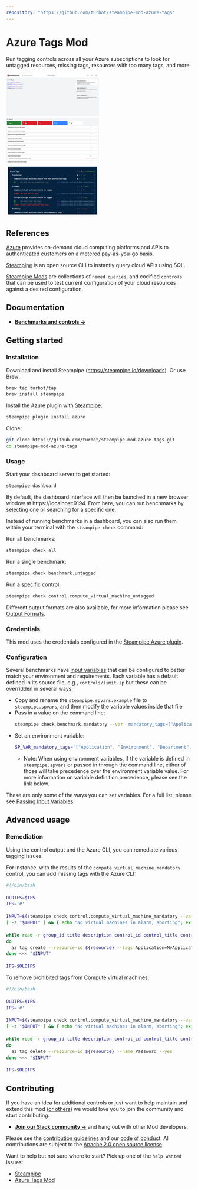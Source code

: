 ```yaml
---
repository: "https://github.com/turbot/steampipe-mod-azure-tags"
---
```


# Azure Tags Mod

Run tagging controls across all your Azure subscriptions to look for untagged resources, missing tags, resources with too many tags, and more.

<img src="https://raw.githubusercontent.com/turbot/steampipe-mod-azure-tags/add-benchmark-screenshots/docs/azure_tags_dashboard.png" width="50%" type="thumbnail"/>
<img src="https://raw.githubusercontent.com/turbot/steampipe-mod-azure-tags/add-benchmark-screenshots/docs/azure_tags_untagged_dashboard.png" width="50%" type="thumbnail"/>
<img src="https://raw.githubusercontent.com/turbot/steampipe-mod-azure-tags/main/docs/azure_tags_mod_terminal.png" width="50%" type="thumbnail"/>

## References

[Azure](https://azure.microsoft.com) provides on-demand cloud computing platforms and APIs to authenticated customers on a metered pay-as-you-go basis.

[Steampipe](https://steampipe.io) is an open source CLI to instantly query cloud APIs using SQL.

[Steampipe Mods](https://steampipe.io/docs/reference/mod-resources#mod) are collections of `named queries`, and codified `controls` that can be used to test current configuration of your cloud resources against a desired configuration.

## Documentation

- **[Benchmarks and controls →](https://hub.steampipe.io/mods/turbot/azure_tags/controls)**

## Getting started

### Installation

Download and install Steampipe (https://steampipe.io/downloads). Or use Brew:

```sh
brew tap turbot/tap
brew install steampipe
```

Install the Azure plugin with [Steampipe](https://steampipe.io):

```sh
steampipe plugin install azure
```

Clone:

```sh
git clone https://github.com/turbot/steampipe-mod-azure-tags.git
cd steampipe-mod-azure-tags
```

### Usage

Start your dashboard server to get started:

```sh
steampipe dashboard
```

By default, the dashboard interface will then be launched in a new browser
window at https://localhost:9194. From here, you can run benchmarks by
selecting one or searching for a specific one.

Instead of running benchmarks in a dashboard, you can also run them within your
terminal with the `steampipe check` command:

Run all benchmarks:

```sh
steampipe check all
```

Run a single benchmark:

```sh
steampipe check benchmark.untagged
```

Run a specific control:

```sh
steampipe check control.compute_virtual_machine_untagged
```

Different output formats are also available, for more information please see
[Output Formats](https://steampipe.io/docs/reference/cli/check#output-formats).

### Credentials

This mod uses the credentials configured in the [Steampipe Azure plugin](https://hub.steampipe.io/plugins/turbot/azure).

### Configuration

Several benchmarks have [input variables](https://steampipe.io/docs/using-steampipe/mod-variables) that can be configured to better match your environment and requirements. Each variable has a default defined in its source file, e.g., `controls/limit.sp` but these can be overridden in several ways:

- Copy and rename the `steampipe.spvars.example` file to `steampipe.spvars`, and then modify the variable values inside that file
- Pass in a value on the command line:
  ```sh
  steampipe check benchmark.mandatory --var 'mandatory_tags=["Application", "Environment", "Department", "Owner"]'
  ```
- Set an environment variable:
  ```sh
  SP_VAR_mandatory_tags='["Application", "Environment", "Department", "Owner"]' steampipe check control.compute_virtual_machine_mandatory
  ```
  - Note: When using environment variables, if the variable is defined in `steampipe.spvars` or passed in through the command line, either of those will take precedence over the environment variable value. For more information on variable definition precedence, please see the link below.

These are only some of the ways you can set variables. For a full list, please see [Passing Input Variables](https://steampipe.io/docs/using-steampipe/mod-variables#passing-input-variables).

## Advanced usage

### Remediation

Using the control output and the Azure CLI, you can remediate various tagging issues.

For instance, with the results of the `compute_virtual_machine_mandatory` control, you can add missing tags with the Azure CLI:

```bash
#!/bin/bash

OLDIFS=$IFS
IFS='#'

INPUT=$(steampipe check control.compute_virtual_machine_mandatory --var 'mandatory_tags=["Application"]' --output csv --header=false --separator '#' | grep 'alarm')
[ -z "$INPUT" ] && { echo "No virtual machines in alarm, aborting"; exit 0; }

while read -r group_id title description control_id control_title control_description reason resource status resource_group subscription
do
  az tag create --resource-id ${resource} --tags Application=MyApplication
done <<< "$INPUT"

IFS=$OLDIFS
```

To remove prohibited tags from Compute virtual machines:
```bash
#!/bin/bash

OLDIFS=$IFS
IFS='#'

INPUT=$(steampipe check control.compute_virtual_machine_mandatory --var 'prohibited_tags=["Password"]' --output csv --header=false --separator '#' | grep 'alarm')
[ -z "$INPUT" ] && { echo "No virtual machines in alarm, aborting"; exit 0; }

while read -r group_id title description control_id control_title control_description reason resource status resource_group subscription
do
  az tag delete --resource-id ${resource} --name Password --yes
done <<< "$INPUT"

IFS=$OLDIFS
```

## Contributing

If you have an idea for additional controls or just want to help maintain and extend this mod ([or others](https://github.com/topics/steampipe-mod)) we would love you to join the community and start contributing.

- **[Join our Slack community →](https://steampipe.io/community/join)** and hang out with other Mod developers.

Please see the [contribution guidelines](https://github.com/turbot/steampipe/blob/main/CONTRIBUTING.md) and our [code of conduct](https://github.com/turbot/steampipe/blob/main/CODE_OF_CONDUCT.md). All contributions are subject to the [Apache 2.0 open source license](https://github.com/turbot/steampipe-mod-azure-tags/blob/main/LICENSE).

Want to help but not sure where to start? Pick up one of the `help wanted` issues:

- [Steampipe](https://github.com/turbot/steampipe/labels/help%20wanted)
- [Azure Tags Mod](https://github.com/turbot/steampipe-mod-azure-tags/labels/help%20wanted)
